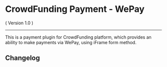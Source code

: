 CrowdFunding Payment - WePay
==========================
( Version 1.0 )
- - -

This is a payment plugin for CrowdFunding platform, which provides an ability to make payments via WePay, using iFrame form method.

Changelog
---------
